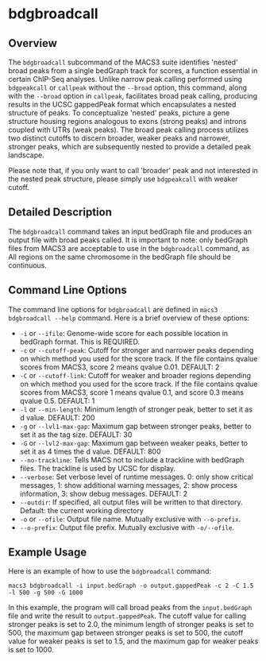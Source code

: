 # bdgbroadcall

## Overview
The `bdgbroadcall` subcommand of the MACS3 suite identifies 'nested'
broad peaks from a single bedGraph track for scores, a function
essential in certain ChIP-Seq analyses. Unlike narrow peak calling
performed using `bdgpeakcall` or `callpeak` without the `--broad`
option, this command, along with the `--broad` option in `callpeak`,
facilitates broad peak calling, producing results in the UCSC
gappedPeak format which encapsulates a nested structure of peaks. To
conceptualize 'nested' peaks, picture a gene structure housing regions
analogous to exons (strong peaks) and introns coupled with UTRs (weak
peaks). The broad peak calling process utilizes two distinct cutoffs
to discern broader, weaker peaks and narrower, stronger peaks, which
are subsequently nested to provide a detailed peak landscape. 

Please note that, if you only want to call 'broader' peak and not
interested in the nested peak structure, please simply use
`bdgpeakcall` with weaker cutoff. 

## Detailed Description

The `bdgbroadcall` command takes an input bedGraph file and produces
an output file with broad peaks called. It is important to note: only
bedGraph files from MACS3 are acceptable to use in the `bdgbroadcall`
command, as All regions on the same chromosome in the bedGraph file
should be continuous. 

## Command Line Options

The command line options for `bdgbroadcall` are defined in `macs3
bdgbroadcall --help` command. Here is a brief overview of these
options: 

- `-i` or `--ifile`: Genome-wide score for each possible location in
  bedGraph format. This is REQUIRED.  
- `-c` or `--cutoff-peak`: Cutoff for stronger and narrower peaks
  depending on which method you used for the score track. If the file
  contains qvalue scores from MACS3, score 2 means qvalue 0.01.
  DEFAULT: 2 
- `-C` or `--cutoff-link`: Cutoff for weaker and broader regions
  depending on which method you used for the score track. If the file
  contains qvalue scores from MACS3, score 1 means qvalue 0.1, and
  score 0.3 means qvalue 0.5. DEFAULT: 1
- `-l` or `--min-length`: Minimum length of stronger peak, better to
  set it as d value. DEFAULT: 200 
- `-g` or `--lvl1-max-gap`: Maximum gap between stronger peaks, better
  to set it as the tag size. DEFAULT: 30 
- `-G` or `--lvl2-max-gap`: Maximum gap between weaker peaks, better
  to set it as 4 times the d value. DEFAULT: 800 
- `--no-trackline`: Tells MACS not to include a trackline with
  bedGraph files. The trackline is used by UCSC for display. 
- `--verbose`: Set verbose level of runtime messages. 0: only show
  critical messages, 1: show additional warning messages, 2: show
  process information, 3: show debug messages. DEFAULT: 2 
- `--outdir`: If specified, all output files will be written to that
  directory. Default: the current working directory 
- `-o` or `--ofile`: Output file name. Mutually exclusive with
  `--o-prefix`.
- `--o-prefix`: Output file prefix. Mutually exclusive with
  `-o/--ofile`. 

## Example Usage

Here is an example of how to use the `bdgbroadcall` command:

```
macs3 bdgbroadcall -i input.bedGraph -o output.gappedPeak -c 2 -C 1.5 -l 500 -g 500 -G 1000
```

In this example, the program will call broad peaks from the
`input.bedGraph` file and write the result to `output.gappedPeak`. The
cutoff value for calling stronger peaks is set to 2.0, the minimum
length of stronger peaks is set to 500, the maximum gap between
stronger peaks is set to 500, the cutoff value for weaker peaks is set
to 1.5, and the maximum gap for weaker peaks is set to 1000.

